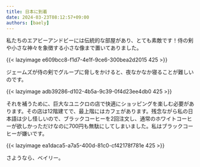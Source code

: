 ```yaml
---
title: 日本に到着
date: 2024-03-23T08:12:57+09:00
authors: [baely]
---
```

私たちのエアビーアンドビーには伝統的な部屋があり、とても素敵です！侍の剣や小さな神々を象徴する小さな像まで置いてありました。

{{< lazyimage e609bcc8-f1d7-4e1f-9ce6-300bea2d2015 425 >}}

ジェームズが侍の剣でグループに脅しをかけると、夜なかなか寝ることが難しいのです。

{{< lazyimage adb39286-d102-4b5a-9c39-0f4d23ee4db0 425 >}}

それを補うために、巨大なユニクロの店で快適にショッピングを楽しむ必要があります。その店は12階建てで、最上階にはカフェがあります。残念ながら私の日本語は少し怪しいので、ブラックコーヒーを2回注文し、通常のホワイトコーヒーが欲しかっただけなのに700円も無駄にしてしまいました。私はブラックコーヒーが嫌いです。

{{< lazyimage ea1daca5-a7a5-400d-81c0-cf42178f781e 425 >}}

さようなら、ベイリー。